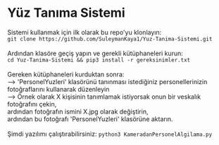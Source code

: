 # Yüz Tanıma Sistemi
Sistemi kullanmak için ilk olarak bu repo'yu klonlayın:<br>
`git clone https://github.com/SuleymanKaya1/Yuz-Tanima-Sistemi.git`<br>
<br>
Ardından klasöre geçiş yapın ve gerekli kütüphaneleri kurun:<br>
`cd Yuz-Tanima-Sistemi && pip3 install -r gereksinimler.txt`<br>
<br>
Gereken kütüphaneleri kurduktan sonra:<br>
--> 'PersonelYuzleri' klasörünü tanınması istediğiniz personellerinizin fotoğraflarını kullanarak düzenleyin<br>
--> Örnek olarak X kişisinin tanımlamak istiyorsak onun bir veskalık fotoğrafını çekin,<br>ardından fotoğrafın ismini X.jpg olarak değiştirin,<br>ardından bu fotoğrafı 'PersonelYuzleri' klasörüne aktarın.<br>
<br>
Şimdi yazılımı çalıştırabilirsiniz:
`python3 KameradanPersonelAlgilama.py`
